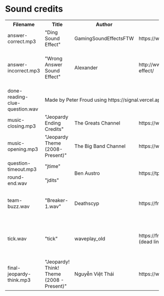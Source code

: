 # Sound credits

<table>
    <tr>
        <th>Filename</th>
        <th>Title</th>
        <th>Author</th>
        <th>Link</th>
        <th>Other</th>
    </tr>
    <tr>
        <td>answer-correct.mp3</td>
        <td>"Ding Sound Effect"</td>
        <td>GamingSoundEffectsFTW</td>
        <td>https://www.youtube.com/watch?v=NovyGK3L9hY</td>
        <td>Published June 18 2016</td>
    </tr>
    <tr>
        <td>answer-incorrect.mp3</td>
        <td>"Wrong Answer Sound Effect"</td>
        <td>Alexander</td>
        <td>http://www.orangefreesounds.com/wrong-answer-sound-effect/</td>
        <td>Published August 26th 2014. CC BY 4.0 license.</td>
    </tr>
    <tr>
        <td>done-reading-clue-question.wav</td>
        <td colspan="4">Made by Peter Froud using https://signal.vercel.app in 2022</td>
    </tr>
    <tr>
        <td>music-closing.mp3</td>
        <td>"Jeopardy Ending Credits"</td>
        <td>The Greats Channel</td>
        <td>https://www.youtube.com/watch?v=9Fnhis8ed_U</td>
        <td>Published September 15th 2017</td>
    </tr>
    <tr>
        <td>music-opening.mp3</td>
        <td>"Jeopardy Theme (2008-Present)"</td>
        <td>The Big Band Channel</td>
        <td>https://www.youtube.com/watch?v=g3Kq1vURcL8</td>
        <td>Published June 17th 2011</td>
    </tr>
    <tr>
        <td>question-timeout.mp3</td>
        <td>"jtime"</td>
        <td rowspan="2">Ben Austro</td>
        <td rowspan="2">https://tpirepguide.com/qwizx/gssfx/usa/jeop.htm</td>
        <td rowspan="2"></td>
    </tr>
    <tr>
        <td>round-end.wav</td>
        <td>"jdits"</td>
    </tr>
    <tr>
        <td>team-buzz.wav</td>
        <td>"Breaker-1.wav"</td>
        <td>Deathscyp</td>
        <td>https://freesound.org/people/Deathscyp/sounds/404049/</td>
        <td>Published October 8th 2017. CC0 license.</td>
    </tr>
    <tr>
        <td>tick.wav</td>
        <td>"tick"</td>
        <td>waveplay_old</td>
        <td>https://freesound.org/people/waveplay_old/sounds/201766/ (dead link)</td>
        <td>Published September 28th 2013. CC0 license.</td>
    </tr>
    <tr>
        <td>final-jeopardy-think.mp3</td>
        <td>"Jeopardy! Think! Theme (2008 - Present)"</td>
        <td>Nguyễn Việt Thái</td>
        <td>https://www.youtube.com/watch?v=SPBnhlgmAQM</td>
        <td>Published March 6th 2019</td>
    </tr>
</table>
